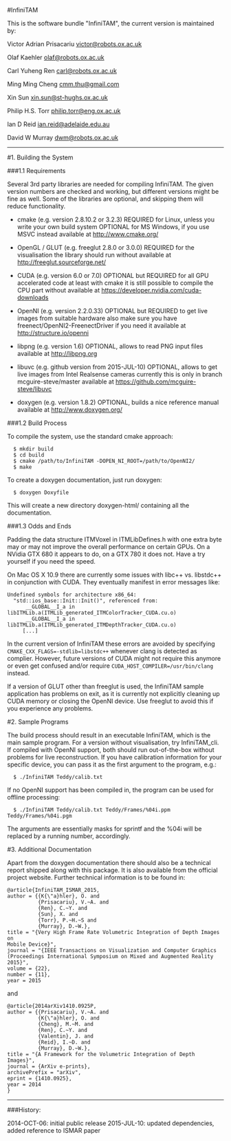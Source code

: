 #InfiniTAM

This is the software bundle "InfiniTAM",  the current version is maintained by:

  Victor Adrian Prisacariu <victor@robots.ox.ac.uk>

  Olaf Kaehler <olaf@robots.ox.ac.uk>

  Carl Yuheng Ren <carl@robots.ox.ac.uk>

  Ming Ming Cheng <cmm.thu@gmail.com>

  Xin Sun <xin.sun@st-hughs.ox.ac.uk>

  Philip H.S. Torr <philip.torr@eng.ox.ac.uk>

  Ian D Reid <ian.reid@adelaide.edu.au>
  
  David W Murray <dwm@robots.ox.ac.uk>

----------

#1. Building the System

###1.1 Requirements

Several 3rd party libraries are needed for compiling InfiniTAM. The given
version numbers are checked and working, but different versions might be
fine as well. Some of the libraries are optional, and skipping them will
reduce functionality.

  - cmake (e.g. version 2.8.10.2 or 3.2.3)
    REQUIRED for Linux, unless you write your own build system
    OPTIONAL for MS Windows, if you use MSVC instead
    available at http://www.cmake.org/

  - OpenGL / GLUT (e.g. freeglut 2.8.0 or 3.0.0)
    REQUIRED for the visualisation
    the library should run without
    available at http://freeglut.sourceforge.net/

  - CUDA (e.g. version 6.0 or 7.0)
    OPTIONAL but REQUIRED for all GPU accelerated code
    at least with cmake it is still possible to compile the CPU part without
    available at https://developer.nvidia.com/cuda-downloads

  - OpenNI (e.g. version 2.2.0.33)
    OPTIONAL but REQUIRED to get live images from suitable hardware
    also make sure you have freenect/OpenNI2-FreenectDriver if you need it
    available at http://structure.io/openni

  - libpng (e.g. version 1.6)
    OPTIONAL, allows to read PNG input files
    available at http://libpng.org

  - libuvc (e.g. github version from 2015-JUL-10)
    OPTIONAL, allows to get live images from Intel Realsense cameras
    currently this is only in branch mcguire-steve/master
    available at https://github.com/mcguire-steve/libuvc

  - doxygen (e.g. version 1.8.2)
    OPTIONAL, builds a nice reference manual
    available at http://www.doxygen.org/

###1.2 Build Process

  To compile the system, use the standard cmake approach:
```
  $ mkdir build
  $ cd build
  $ cmake /path/to/InfiniTAM -DOPEN_NI_ROOT=/path/to/OpenNI2/
  $ make
```
  To create a doxygen documentation, just run doxygen:
```
  $ doxygen Doxyfile
```
  This will create a new directory doxygen-html/ containing all the
documentation.

###1.3 Odds and Ends

  Padding the data structure ITMVoxel in ITMLibDefines.h with one extra byte
may or may not improve the overall performance on certain GPUs. On a NVidia
GTX 680 it appears to do, on a GTX 780 it does not. Have a try yourself if you
need the speed.

  On Mac OS X 10.9 there are currently some issues with libc++ vs. libstdc++ in
conjunction with CUDA. They eventually manifest in error messages like:
```
Undefined symbols for architecture x86_64:
  "std::ios_base::Init::Init()", referenced from:
      __GLOBAL__I_a in libITMLib.a(ITMLib_generated_ITMColorTracker_CUDA.cu.o)
      __GLOBAL__I_a in libITMLib.a(ITMLib_generated_ITMDepthTracker_CUDA.cu.o)
     [...]
```
In the current version of InfiniTAM these errors are avoided by specifying
```CMAKE_CXX_FLAGS=-stdlib=libstdc++``` whenever clang is detected as complier.
However, future versions of CUDA might not require this anymore or even get
confused and/or require ```CUDA_HOST_COMPILER=/usr/bin/clang``` instead.

  If a version of GLUT other than freeglut is used, the InfiniTAM sample
application has problems on exit, as it is currently not explicitly cleaning
up CUDA memory or closing the OpenNI device. Use freeglut to avoid this if you
experience any problems.


#2. Sample Programs


  The build process should result in an executable InfiniTAM, which is the
main sample program. For a version without visualisation, try InfiniTAM_cli.
If compiled with OpenNI support, both should run out-of-the-box without
problems for live reconstruction. If you have calibration information for your
specific device, you can pass it as the first argument to the program, e.g.:
```
  $ ./InfiniTAM Teddy/calib.txt
```
  If no OpenNI support has been compiled in, the program can be used for
offline processing:
```
  $ ./InfiniTAM Teddy/calib.txt Teddy/Frames/%04i.ppm Teddy/Frames/%04i.pgm
```
  The arguments are essentially masks for sprintf and the %04i will be replaced
by a running number, accordingly.


#3. Additional Documentation


  Apart from the doxygen documentation there should also be a technical report
shipped along with this package. It is also available from the official project
website. Further technical information is to be found in:
```
@article{InfiniTAM_ISMAR_2015,
author = {{K{\"a}hler}, O. and
		  {Prisacariu}, V.~A. and
		  {Ren}, C.~Y. and
		  {Sun}, X. and
		  {Torr}, P.~H.~S and
		  {Murray}, D.~W.},
title = "{Very High Frame Rate Volumetric Integration of Depth Images on
Mobile Device}",
journal = "{IEEE Transactions on Visualization and Computer Graphics
(Proceedings International Symposium on Mixed and Augmented Reality 2015}",
volume = {22},
number = {11},
year = 2015
```

and

```
@article{2014arXiv1410.0925P,
author = {{Prisacariu}, V.~A. and
		  {K{\"a}hler}, O. and
		  {Cheng}, M.~M. and
		  {Ren}, C.~Y. and
		  {Valentin}, J. and
		  {Reid}, I.~D. and
		  {Murray}, D.~W.},
title = "{A Framework for the Volumetric Integration of Depth Images}",
journal = {ArXiv e-prints},
archivePrefix = "arXiv",
eprint = {1410.0925},
year = 2014
}
```

------

###History:

2014-OCT-06: initial public release
2015-JUL-10: updated dependencies, added reference to ISMAR paper
